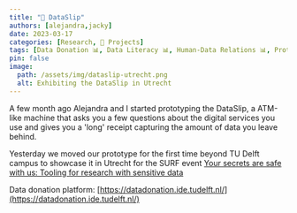 ```yaml
---
title: "🚧 DataSlip"
authors: [alejandra,jacky]
date: 2023-03-17
categories: [Research, 🚧 Projects]
tags: [Data Donation 📊, Data Literacy 📊, Human-Data Relations 📊, Prototyping 🪚]
pin: false
image:
  path: /assets/img/dataslip-utrecht.png
  alt: Exhibiting the DataSlip in Utrecht
---
```


A few month ago Alejandra and I started prototyping the DataSlip, a ATM-like machine that asks you a few questions about the digital services you use and gives you a 'long' receipt capturing the amount of data you leave behind.

Yesterday we moved our prototype for the first time beyond TU Delft campus to showcase it in Utrecht for the SURF event [Your secrets are safe with us: Tooling for research with sensitive data](https://www.surf.nl/en/agenda/your-secrets-are-safe-with-us-tooling-for-research-with-sensitive-data)



Data donation platform: [https://datadonation.ide.tudelft.nl/](https://datadonation.ide.tudelft.nl/)